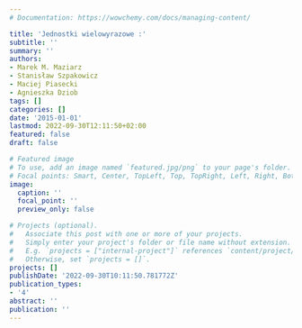 ```yaml
---
# Documentation: https://wowchemy.com/docs/managing-content/

title: 'Jednostki wielowyrazowe :'
subtitle: ''
summary: ''
authors:
- Marek M. Maziarz
- Stanisław Szpakowicz
- Maciej Piasecki
- Agnieszka Dziob
tags: []
categories: []
date: '2015-01-01'
lastmod: 2022-09-30T12:11:50+02:00
featured: false
draft: false

# Featured image
# To use, add an image named `featured.jpg/png` to your page's folder.
# Focal points: Smart, Center, TopLeft, Top, TopRight, Left, Right, BottomLeft, Bottom, BottomRight.
image:
  caption: ''
  focal_point: ''
  preview_only: false

# Projects (optional).
#   Associate this post with one or more of your projects.
#   Simply enter your project's folder or file name without extension.
#   E.g. `projects = ["internal-project"]` references `content/project/deep-learning/index.md`.
#   Otherwise, set `projects = []`.
projects: []
publishDate: '2022-09-30T10:11:50.781772Z'
publication_types:
- '4'
abstract: ''
publication: ''
---
```

